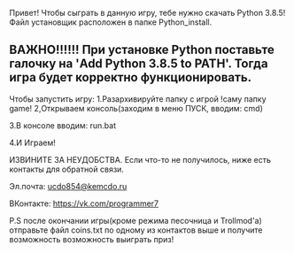 Привет! Чтобы сыграть в данную игру, тебе нужно скачать Python 3.8.5! Файл установщик расположен в папке Python_install.

ВАЖНО!!!!!!
При установке Python поставьте галочку на 'Add Python 3.8.5 to PATH'. Тогда игра будет корректно функционировать.
-------------------------------------------------------------------------------------------------------------------------
Чтобы запустить игру:
1.Разархивируйте папку с игрой !саму папку game!
2,Открываем консоль(заходим в меню ПУСК, вводим: cmd)

3.В консоле вводим: run.bat

4.И Играем!


ИЗВИНИТЕ ЗА НЕУДОБСТВА. Если что-то не получилось, ниже есть контакты для обратной связи.

Эл.почта: ucdo854@kemcdo.ru

ВКонтакте: https://vk.com/programmer7


P.S после окончании игры(кроме режима песочница и Trollmod'a) отправьте файл coins.txt по одному из контактов выше и получите возможность
возможность выиграть приз!
